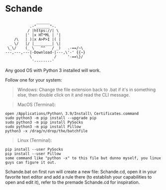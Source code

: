 # Schande
```
              ______
           .-"______"-.
          / |https://| \
         |' |x HT*ML | '|
    /\   | )|x A>P>I |( |
  _ \/   |/ |________| \|
 \_\/    (_ \   ^^   / _)   .-==/~\
---,---,---|-Download-|---,\'-' {{~}
           \          /     '-==\}/
            '--------'
```
Any good OS with Python 3 installed will work.

Follow one for your system:
 > Windows: Change the file extension back to .bat if it's in something else, then double click on it and read the CLI message.

 > MacOS (Terminal):
```
open /Applications/Python\ 3.9/Install\ Certificates.command
sudo python3 -m pip install --upgrade pip
sudo python3 -m pip install PySocks
sudo python3 -m pip install Pillow
python3 -x /drag/n/drop/the/batchfile
```

 > Linux (Terminal):
```
pip install --user PySocks
pip install --user Pillow
some command like "python -x" to this file but dunno myself, you linux guys can figure it out.
```

Schande.bat on first run will create a new file: Schande.cd, open it in your favorite text editor and add a rule there (to establish your capabilities to open and edit it), refer to the premade Schande.cd for inspiration.
